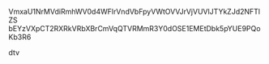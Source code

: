 VmxaU1NrMVdiRmhWV0d4WFlrVndVbFpyVWtOVVJrVjVUVlJTYkZJd2NFTlZS
bEYzVXpCT2RXRkVRbXBrCmVqQTVRMmR3Y0dOSE1EMEtDbk5pYUE9PQoKb3R6

dtv